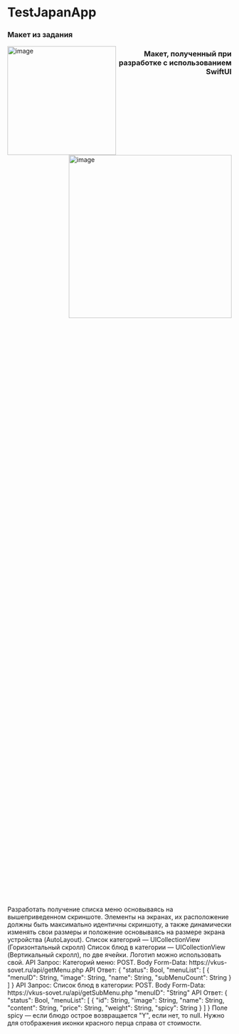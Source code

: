 # TestJapanApp
<div style="width: 100%; height: 50%;">
    <h3 align="left">Макет из задания</h3>
    <img align="left" width="244" alt="image" src="https://github.com/A4RE/TestJapanApp/assets/64658088/0fd02271-78cb-45ea-af74-78a2c32e6a45">
    <h3 align="right">Макет, полученный при разработке с использованием SwiftUI</h3>
    <img align="right" width="366" alt="image" src="https://github.com/A4RE/TestJapanApp/assets/64658088/4044d1fb-02fc-49ef-93ea-b2252bc699b8">
    
</div>
<div style="width: 100%; height: 50%">
    <p>Разработать получение списка меню основываясь на вышеприведенном скриншоте. Элементы на экранах, их расположение должны быть максимально идентичны скриншоту, а также динамически изменять свои размеры и положение основываясь на размере экрана устройства (AutoLayout).
    Список категорий — UICollectionView (Горизонтальный скролл)
    Список блюд в категории — UICollectionView (Вертикальный скролл), по две ячейки.
    Логотип можно использовать свой.
    API Запрос:
    Категорий меню:
    POST. Body Form-Data: https://vkus-sovet.ru/api/getMenu.php
    API Ответ:
    {
    "status": Bool,
    "menuList": [
    {
    "menuID": String, "image": String,
    "name": String, "subMenuCount": String
    } ]
    }
    API Запрос:
    Список блюд в категории:
    POST. Body Form-Data: https://vkus-sovet.ru/api/getSubMenu.php
    "menuID": "String" API Ответ:
    {
    "status": Bool,
    "menuList": [
    {
    "id": String, "image": String, "name": String, "content": String, "price": String, "weight": String, "spicy": String
    } ]
    }
    Поле spicy — если блюдо острое возвращается "Y", если нет, то null. Нужно для отображения иконки красного перца справа от стоимости.
</p>
</div>

